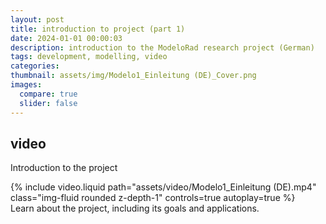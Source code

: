 ```yaml
---
layout: post
title: introduction to project (part 1)
date: 2024-01-01 00:00:03
description: introduction to the ModeloRad research project (German)
tags: development, modelling, video
categories: 
thumbnail: assets/img/Modelo1_Einleitung (DE)_Cover.png
images:
  compare: true
  slider: false
---
```


## video

Introduction to the project

<div class="row mt-3">
    <div class="col-sm mt-3 mt-md-0">
        {% include video.liquid path="assets/video/Modelo1_Einleitung (DE).mp4" class="img-fluid rounded z-depth-1" controls=true autoplay=true %}
    </div>
</div>
<div class="caption">
    Learn about the project, including its goals and applications.
</div>

<!-- 
It does also support embedding videos from different sources. Here are some examples:

<div class="row mt-3">
    <div class="col-sm mt-3 mt-md-0">
        {% include video.liquid path="https://www.youtube.com/embed/jNQXAC9IVRw" class="img-fluid rounded z-depth-1" %}
    </div>
    <div class="col-sm mt-3 mt-md-0">
        {% include video.liquid path="https://player.vimeo.com/video/524933864?h=1ac4fd9fb4&title=0&byline=0&portrait=0" class="img-fluid rounded z-depth-1" %}
    </div>
</div> -->
